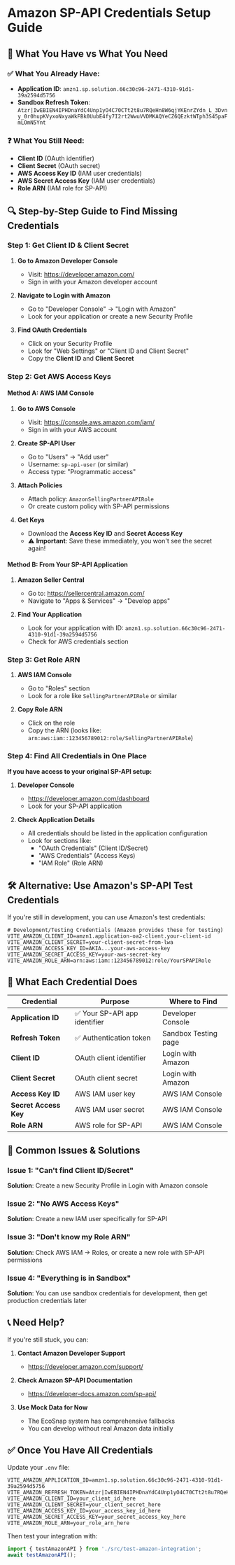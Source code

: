 # Amazon SP-API Credentials Setup Guide

## 🎯 What You Have vs What You Need

### ✅ What You Already Have:
- **Application ID**: `amzn1.sp.solution.66c30c96-2471-4310-91d1-39a2594d5756`
- **Sandbox Refresh Token**: `Atzr|IwEBIEN4IPHDnaYdC4Unp1yO4C70CTt2t8u7RQeHn8W6qjYKEnrZYdn_L_3Dvny_0r0hupKVyxoNxyaWkFBk0UubE4fy7I2rt2WwuVVDMKAQYeCZ6QEzktWTph3S45paFmLOmN5Ynt`

### ❓ What You Still Need:
- **Client ID** (OAuth identifier)
- **Client Secret** (OAuth secret)
- **AWS Access Key ID** (IAM user credentials)
- **AWS Secret Access Key** (IAM user credentials)
- **Role ARN** (IAM role for SP-API)

## 🔍 Step-by-Step Guide to Find Missing Credentials

### Step 1: Get Client ID & Client Secret

1. **Go to Amazon Developer Console**
   - Visit: https://developer.amazon.com/
   - Sign in with your Amazon developer account

2. **Navigate to Login with Amazon**
   - Go to "Developer Console" → "Login with Amazon"
   - Look for your application or create a new Security Profile

3. **Find OAuth Credentials**
   - Click on your Security Profile
   - Look for "Web Settings" or "Client ID and Client Secret"
   - Copy the **Client ID** and **Client Secret**

### Step 2: Get AWS Access Keys

#### Method A: AWS IAM Console
1. **Go to AWS Console**
   - Visit: https://console.aws.amazon.com/iam/
   - Sign in with your AWS account

2. **Create SP-API User**
   - Go to "Users" → "Add user"
   - Username: `sp-api-user` (or similar)
   - Access type: "Programmatic access"

3. **Attach Policies**
   - Attach policy: `AmazonSellingPartnerAPIRole`
   - Or create custom policy with SP-API permissions

4. **Get Keys**
   - Download the **Access Key ID** and **Secret Access Key**
   - ⚠️ **Important**: Save these immediately, you won't see the secret again!

#### Method B: From Your SP-API Application
1. **Amazon Seller Central**
   - Go to: https://sellercentral.amazon.com/
   - Navigate to "Apps & Services" → "Develop apps"

2. **Find Your Application**
   - Look for your application with ID: `amzn1.sp.solution.66c30c96-2471-4310-91d1-39a2594d5756`
   - Check for AWS credentials section

### Step 3: Get Role ARN

1. **AWS IAM Console**
   - Go to "Roles" section
   - Look for a role like `SellingPartnerAPIRole` or similar

2. **Copy Role ARN**
   - Click on the role
   - Copy the ARN (looks like: `arn:aws:iam::123456789012:role/SellingPartnerAPIRole`)

### Step 4: Find All Credentials in One Place

**If you have access to your original SP-API setup:**

1. **Developer Console**
   - https://developer.amazon.com/dashboard
   - Look for your SP-API application

2. **Check Application Details**
   - All credentials should be listed in the application configuration
   - Look for sections like:
     - "OAuth Credentials" (Client ID/Secret)
     - "AWS Credentials" (Access Keys)
     - "IAM Role" (Role ARN)

## 🛠️ Alternative: Use Amazon's SP-API Test Credentials

If you're still in development, you can use Amazon's test credentials:

```env
# Development/Testing Credentials (Amazon provides these for testing)
VITE_AMAZON_CLIENT_ID=amzn1.application-oa2-client.your-client-id
VITE_AMAZON_CLIENT_SECRET=your-client-secret-from-lwa
VITE_AMAZON_ACCESS_KEY_ID=AKIA...your-aws-access-key
VITE_AMAZON_SECRET_ACCESS_KEY=your-aws-secret-key
VITE_AMAZON_ROLE_ARN=arn:aws:iam::123456789012:role/YourSPAPIRole
```

## 🔧 What Each Credential Does

| Credential | Purpose | Where to Find |
|------------|---------|---------------|
| **Application ID** | ✅ Your SP-API app identifier | Developer Console |
| **Refresh Token** | ✅ Authentication token | Sandbox Testing page |
| **Client ID** | OAuth client identifier | Login with Amazon |
| **Client Secret** | OAuth client secret | Login with Amazon |
| **Access Key ID** | AWS IAM user key | AWS IAM Console |
| **Secret Access Key** | AWS IAM user secret | AWS IAM Console |
| **Role ARN** | AWS role for SP-API | AWS IAM Console |

## 🚨 Common Issues & Solutions

### Issue 1: "Can't find Client ID/Secret"
**Solution**: Create a new Security Profile in Login with Amazon console

### Issue 2: "No AWS Access Keys"
**Solution**: Create a new IAM user specifically for SP-API

### Issue 3: "Don't know my Role ARN"
**Solution**: Check AWS IAM → Roles, or create a new role with SP-API permissions

### Issue 4: "Everything is in Sandbox"
**Solution**: You can use sandbox credentials for development, then get production credentials later

## 📞 Need Help?

If you're still stuck, you can:

1. **Contact Amazon Developer Support**
   - https://developer.amazon.com/support/

2. **Check Amazon SP-API Documentation**
   - https://developer-docs.amazon.com/sp-api/

3. **Use Mock Data for Now**
   - The EcoSnap system has comprehensive fallbacks
   - You can develop without real Amazon data initially

## ✅ Once You Have All Credentials

Update your `.env` file:

```env
VITE_AMAZON_APPLICATION_ID=amzn1.sp.solution.66c30c96-2471-4310-91d1-39a2594d5756
VITE_AMAZON_REFRESH_TOKEN=Atzr|IwEBIEN4IPHDnaYdC4Unp1yO4C70CTt2t8u7RQeHn8W6qjYKEnrZYdn_L_3Dvny_0r0hupKVyxoNxyaWkFBk0UubE4fy7I2rt2WwuVVDMKAQYeCZ6QEzktWTph3S45paFmLOmN5Ynt
VITE_AMAZON_CLIENT_ID=your_client_id_here
VITE_AMAZON_CLIENT_SECRET=your_client_secret_here
VITE_AMAZON_ACCESS_KEY_ID=your_access_key_id_here
VITE_AMAZON_SECRET_ACCESS_KEY=your_secret_access_key_here
VITE_AMAZON_ROLE_ARN=your_role_arn_here
```

Then test your integration with:
```typescript
import { testAmazonAPI } from './src/test-amazon-integration';
await testAmazonAPI();
```